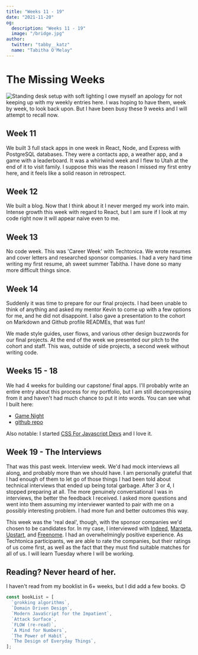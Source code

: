 ```yaml
---
title: "Weeks 11 - 19"
date: "2021-11-20"
og:
  description: "Weeks 11 - 19"
  image: "/bridge.jpg"
author:
  twitter: "tabby__katz"
  name: "Tabitha O'Melay"
---
```


# The Missing Weeks

![Standing desk setup with soft lighting](/standing.jpeg)
I owe myself an apology for not keeping up with my weekly entries here. I was hoping to have them, week by week, to look back upon. But I have been busy these 9 weeks and I will attempt to recall now.

## Week 11

We built 3 full stack apps in one week in React, Node, and Express with PostgreSQL databases. They were a contacts app, a weather app, and a game with a leaderboard. It was a whirlwind week and I flew to Utah at the end of it to visit family. I suppose this was the reason I missed my first entry here, and it feels like a solid reason in retrospect.

## Week 12

We built a blog. Now that I think about it I never merged my work into main. Intense growth this week with regard to React, but I am sure if I look at my code right now it will appear naive even to me.

## Week 13

No code week. This was 'Career Week' with Techtonica. We wrote resumes and cover letters and researched sponsor companies. I had a very hard time writing my first resume, ah sweet summer Tabitha. I have done so many more difficult things since.

## Week 14

Suddenly it was time to prepare for our final projects. I had been unable to think of anything and asked my mentor Kevin to come up with a few options for me, and he did not disappoint. I also gave a presentation to the cohort on Markdown and Github profile READMEs, that was fun!

We made style guides, user flows, and various other design buzzwords for our final projects. At the end of the week we presented our pitch to the cohort and staff. This was, outside of side projects, a second week without writing code.

## Weeks 15 - 18

We had 4 weeks for building our capstone/ final apps. I'll probably write an entire entry about this process for my portfolio, but I am still decompressing from it and haven't had much chance to put it into words. You can see what I built here:

- [Game Night](https://gameknightapp.herokuapp.com/)
- [github repo](https://github.com/tabbykatz/game-night)

Also notable: I started [CSS For Javascript Devs](https://css-for-js.dev/) and I love it.

## Week 19 - The Interviews

That was this past week. Interview week. We'd had mock interviews all along, and probably more than we should have. I am personally grateful that I had enough of them to let go of those things I had been told about technical interviews that ended up being total garbage. After 3 or 4, I stopped preparing at all. The more genuinely conversational I was in interviews, the better the feedback I received. I asked more questions and went into them assuming my interviewer wanted to pair with me on a possibly interesting problem. I had more fun and better outcomes this way.

This week was the 'real deal', though, with the sponsor companies we'd chosen to be candidates for. In my case, I interviewed with [Indeed](https://www.indeed.jobs/), [Marqeta](https://www.marqeta.com/company/careers), [Upstart](https://www.upstart.com/careers), and [Freenome](https://careers.freenome.com/). I had an overwhelmingly positive experience. As Techtonica participants, we are able to rate the companies, but their ratings of us come first, as well as the fact that they must find suitable matches for all of us. I will learn Tuesday where I will be working.

## Reading? Never heard of her.

I haven't read from my booklist in 6+ weeks, but I did add a few books. 😊

```js
const bookList = [
  `grokking algorithms`,
  `Domain Driven Design`,
  `Modern JavaScript for the Impatient`,
  `Attack Surface`,
  `FLOW (re-read)`,
  `A Mind for Numbers`,
  `The Power of Habit`,
  `The Design of Everyday Things`,
];
```
